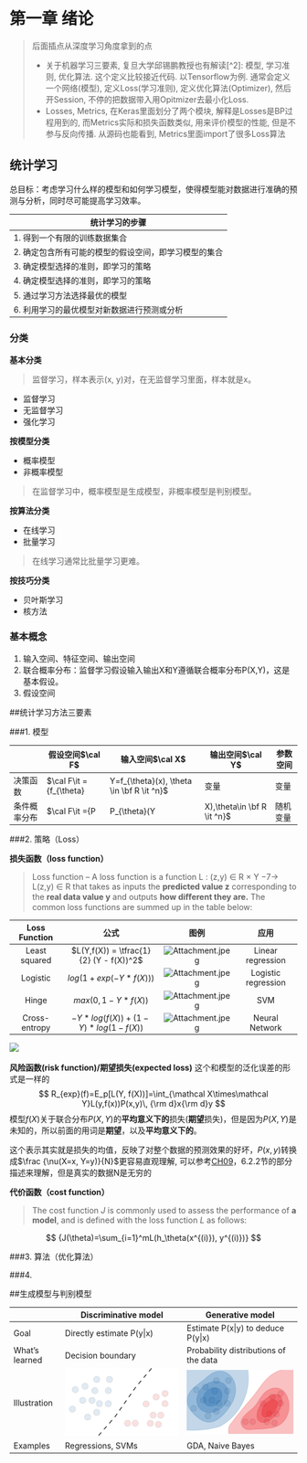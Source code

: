 # 第一章 绪论

> 后面插点从深度学习角度拿到的点
>
> - 关于机器学习三要素, 复旦大学邱锡鹏教授也有解读[^2]: 模型, 学习准则, 优化算法. 这个定义比较接近代码. 以Tensorflow为例. 通常会定义一个网络(模型), 定义Loss(学习准则), 定义优化算法(Optimizer), 然后开Session, 不停的把数据带入用Opitmizer去最小化Loss.
> - Losses, Metrics, 在Keras里面划分了两个模块, 解释是Losses是BP过程用到的, 而Metrics实际和损失函数类似, 用来评价模型的性能, 但是不参与反向传播. 从源码也能看到, Metrics里面import了很多Loss算法



## 统计学习

总目标：考虑学习什么样的模型和如何学习模型，使得模型能对数据进行准确的预测与分析，同时尽可能提高学习效率。

| 统计学习的步骤                                        |
| ----------------------------------------------------- |
| 1. 得到一个有限的训练数据集合                         |
| 2. 确定包含所有可能的模型的假设空间，即学习模型的集合 |
| 3. 确定模型选择的准则，即学习的策略                   |
| 4. 确定模型选择的准则，即学习的策略                   |
| 5. 通过学习方法选择最优的模型                         |
| 6. 利用学习的最优模型对新数据进行预测或分析           |

### 分类

**基本分类**

> 监督学习，样本表示(x, y)对，在无监督学习里面，样本就是x。

- 监督学习
- 无监督学习
- 强化学习

**按模型分类**

- 概率模型
- 非概率模型

> 在监督学习中，概率模型是生成模型，非概率模型是判别模型。

**按算法分类**

- 在线学习
- 批量学习

>在线学习通常比批量学习更难。

**按技巧分类**

- 贝叶斯学习
- 核方法

### 基本概念

1. 输入空间、特征空间、输出空间
2. 联合概率分布：监督学习假设输入输出X和Y遵循联合概率分布P(X,Y)，这是基本假设。
3. 假设空间

##统计学习方法三要素

###1. 模型

|              | 假设空间$\cal F$                                             | 输入空间$\cal X$ | 输出空间$\cal Y$ | 参数空间      |
| ------------ | ------------------------------------------------------------ | ---------------- | ---------------- | ------------- |
| 决策函数     | $\cal F\it =\{f_{\theta} |Y=f_{\theta}(x), \theta \in \bf R \it ^n\}$ | 变量             | 变量             | $\bf R\it ^n$ |
| 条件概率分布 | $\cal F\it =\{P|P_{\theta}(Y|X),\theta\in \bf R \it ^n\}$    | 随机变量         | 随机变量         | $\bf R\it ^n$ |

###2. 策略（Loss）

**损失函数（loss function）**

> Loss function – A loss function is a function L : (z,y) ∈ R × Y −7→ L(z,y) ∈ R that takes as inputs the **predicted value z** corresponding to the **real data value y** and outputs **how diﬀerent they are.** The common loss functions are summed up in the table below:

| Loss Function |                   公式                   |                             图例                             |        应用         |
| :-----------: | :--------------------------------------: | :----------------------------------------------------------: | :-----------------: |
| Least squared | $L(Y,f(X)) = \tfrac{1}{2} (Y - f(X))^2$  | ![Attachment.jpeg](http://ww3.sinaimg.cn/large/006tNc79gy1g5c9atdjjcj30dw0dwaaf.jpg) |  Linear regression  |
|   Logistic    |         $log(1 + exp(−Y*f(X)))$          | ![Attachment.jpeg](http://ww4.sinaimg.cn/large/006tNc79gy1g5c9b2e3ytj30dw0dwgly.jpg) | Logistic regression |
|     Hinge     |           $max(0,1 − Y*f(X))$            | ![Attachment.jpeg](http://ww3.sinaimg.cn/large/006tNc79gy1g5c9b7e4rlj30dw0dwjrr.jpg) |         SVM         |
| Cross-entropy | $− Y*log(f(X)) + (1 − Y)* log(1 − f(X))$ | ![Attachment.jpeg](http://ww3.sinaimg.cn/large/006tNc79gy1g5c9bscsi7j30dw0dwaag.jpg) |   Neural Network    |

<img src=http://ww3.sinaimg.cn/large/006tNc79gy1g5c9bscsi7j30dw0dwaag.jpg> 



**风险函数(risk function)/期望损失(expected loss)**
这个和模型的泛化误差的形式是一样的
$$
R_{exp}(f)=E_p[L(Y, f(X))]=\int_{\mathcal X\times\mathcal Y}L(y,f(x))P(x,y)\, {\rm d}x{\rm d}y
$$
模型$f(X)$关于联合分布$P(X,Y)$的**平均意义下的**损失(**期望**损失)，但是因为$P(X,Y)$是未知的，所以前面的用词是**期望**，以及**平均意义下的**。

这个表示其实就是损失的均值，反映了对整个数据的预测效果的好坏，$P(x,y)$转换成$\frac {\nu(X=x, Y=y)}{N}$更容易直观理解, 可以参考[CH09](../CH09/README.md)，6.2.2节的部分描述来理解，但是真实的数据N是无穷的

**代价函数（cost function）**

> The cost function $J$  is commonly used to assess the performance of **a model**, and is defined with the loss function $L$  as follows:

$$
{J(\theta)=\sum_{i=1}^mL(h_\theta(x^{(i)}), y^{(i)})}
$$



###3. 算法（优化算法）

###4. 

##生成模型与判别模型


|                | Discriminative model                     | Generative model                                 |
| -------------- | ---------------------------------------- | ------------------------------------------------ |
| Goal           | Directly estimate P(y\|x)                | Estimate P(x\|y) to deduce P(y\|x)               |
| What’s learned | Decision boundary                        | Probability distributions of the data            |
| Illustration   | ![Attachment.png](assets/Attachment.png) | ![Attachment.png](assets/Attachment-4047241.png) |
| Examples       | Regressions, SVMs                        | GDA, Naive Bayes                                 |
